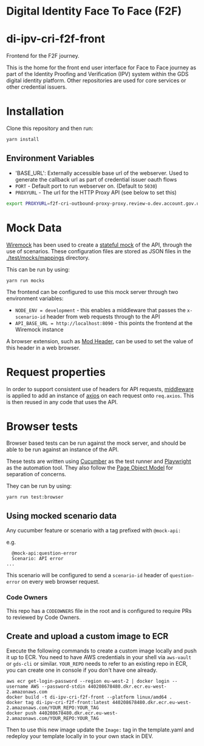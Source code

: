 # Digital Identity Face To Face (F2F)

# di-ipv-cri-f2f-front

Frontend for the F2F journey.

This is the home for the front end user interface for Face to Face journey as part of the Identity Proofing and Verification (IPV) system within the GDS digital identity platform. Other repositories are used for core services or other credential issuers.

# Installation

Clone this repository and then run:

```bash
yarn install
```

## Environment Variables

- 'BASE_URL': Externally accessible base url of the webserver. Used to generate the callback url as part of credential issuer oauth flows
- `PORT` - Default port to run webserver on. (Default to `5030`)
- `PROXYURL` - The url for the HTTP Proxy API (see below to set this)

```bash
export PROXYURL=f2f-cri-outbound-proxy-proxy.review-o.dev.account.gov.uk
```

# Mock Data

[Wiremock](https://wiremock.org/) has been used to create a [stateful mock](https://wiremock.org/docs/stateful-behaviour/) of the API, through the use of scenarios. These configuration files are stored as JSON files in the [./test/mocks/mappings](./test/mocks/mappings) directory.

This can be run by using:

`yarn run mocks`

The frontend can be configured to use this mock server through two environment variables:

- `NODE_ENV = development` - this enables a middleware that passes the `x-scenario-id` header from web requests through to the API
- `API_BASE_URL = http://localhost:8090` - this points the frontend at the Wiremock instance

A browser extension, such as [Mod Header](https://modheader.com/), can be used to set the value of this header in a web browser.

# Request properties

In order to support consistent use of headers for API requests, [middleware](./src/lib/axios) is applied to add an instance of
[axios](https://axios-http.com/) on each request onto `req.axios`. This is then reused in any code that uses the API.

# Browser tests

Browser based tests can be run against the mock server, and should be able to be run against an instance of the API.

These tests are written using [Cucumber](https://cucumber.io/docs/installation/javascript/) as the test runner and [Playwright](https://playwright.dev/) as the automation tool. They also follow the [Page Object Model](https://playwright.dev/docs/test-pom) for separation of concerns.

They can be run by using:

`yarn run test:browser`

## Using mocked scenario data

Any cucumber feature or scenario with a tag prefixed with `@mock-api:`

e.g.
```
  @mock-api:question-error
  Scenario: API error
...
```

This scenario will be configured to send a `scenario-id` header of `question-error` on every web browser request.

### Code Owners

This repo has a `CODEOWNERS` file in the root and is configured to require PRs to reviewed by Code Owners.

## Create and upload a custom image to ECR

Execute the following commands to create a custom image locally and push it up to ECR.
You need to have AWS credentials in your shell via `aws-vault` or `gds-cli` or similar.
`YOUR_REPO` needs to refer to an existing repo in ECR, you can create one in console if you don't have one already.

```shell
aws ecr get-login-password --region eu-west-2 | docker login --username AWS --password-stdin 440208678480.dkr.ecr.eu-west-2.amazonaws.com
docker build -t di-ipv-cri-f2f-front --platform linux/amd64 .
docker tag di-ipv-cri-f2f-front:latest 440208678480.dkr.ecr.eu-west-2.amazonaws.com/YOUR_REPO:YOUR_TAG
docker push 440208678480.dkr.ecr.eu-west-2.amazonaws.com/YOUR_REPO:YOUR_TAG
```

Then to use this new image update the `Image:` tag in the template.yaml and redeploy your template locally in to your own stack in DEV.
